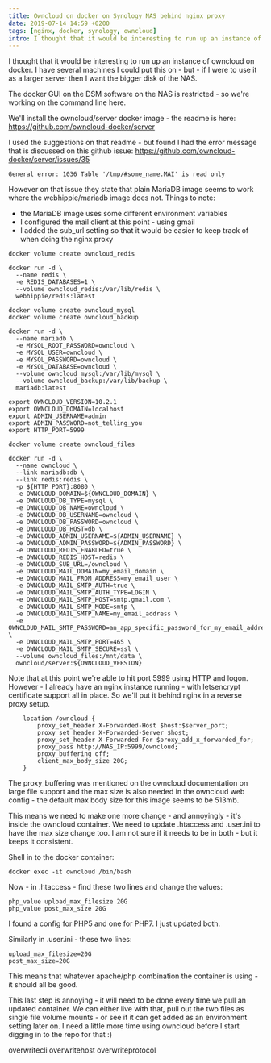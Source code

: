 ```yaml
---
title: Owncloud on docker on Synology NAS behind nginx proxy
date: 2019-07-14 14:59 +0200
tags: [nginx, docker, synology, owncloud]
intro: I thought that it would be interesting to run up an instance of owncloud on docker. I have several machines I could put this on - but - if I were to use it as a larger server then I want the bigger disk of the NAS.
---
```


I thought that it would be interesting to run up an instance of owncloud on docker. I have several machines I could put this on - but - if I were to use it as a larger server then I want the bigger disk of the NAS.

The docker GUI on the DSM software on the NAS is restricted - so we're working on the command line here.

We'll install the owncloud/server docker image - the readme is here: https://github.com/owncloud-docker/server

I used the suggestions on that readme - but found I had the error message that is discussed on this github issue: https://github.com/owncloud-docker/server/issues/35

    General error: 1036 Table '/tmp/#some_name.MAI' is read only

However on that issue they state that plain MariaDB image seems to work where the webhippie/mariadb image does not. Things to note:

- the MariaDB image uses some different environment variables
- I configured the mail client at this point - using gmail
- I added the sub_url setting so that it would be easier to keep track of when doing the nginx proxy

```shell
docker volume create owncloud_redis

docker run -d \
  --name redis \
  -e REDIS_DATABASES=1 \
  --volume owncloud_redis:/var/lib/redis \
  webhippie/redis:latest

docker volume create owncloud_mysql
docker volume create owncloud_backup

docker run -d \
  --name mariadb \
  -e MYSQL_ROOT_PASSWORD=owncloud \
  -e MYSQL_USER=owncloud \
  -e MYSQL_PASSWORD=owncloud \
  -e MYSQL_DATABASE=owncloud \
  --volume owncloud_mysql:/var/lib/mysql \
  --volume owncloud_backup:/var/lib/backup \
  mariadb:latest

export OWNCLOUD_VERSION=10.2.1
export OWNCLOUD_DOMAIN=localhost
export ADMIN_USERNAME=admin
export ADMIN_PASSWORD=not_telling_you
export HTTP_PORT=5999

docker volume create owncloud_files

docker run -d \
  --name owncloud \
  --link mariadb:db \
  --link redis:redis \
  -p ${HTTP_PORT}:8080 \
  -e OWNCLOUD_DOMAIN=${OWNCLOUD_DOMAIN} \
  -e OWNCLOUD_DB_TYPE=mysql \
  -e OWNCLOUD_DB_NAME=owncloud \
  -e OWNCLOUD_DB_USERNAME=owncloud \
  -e OWNCLOUD_DB_PASSWORD=owncloud \
  -e OWNCLOUD_DB_HOST=db \
  -e OWNCLOUD_ADMIN_USERNAME=${ADMIN_USERNAME} \
  -e OWNCLOUD_ADMIN_PASSWORD=${ADMIN_PASSWORD} \
  -e OWNCLOUD_REDIS_ENABLED=true \
  -e OWNCLOUD_REDIS_HOST=redis \
  -e OWNCLOUD_SUB_URL=/owncloud \
  -e OWNCLOUD_MAIL_DOMAIN=my_email_domain \
  -e OWNCLOUD_MAIL_FROM_ADDRESS=my_email_user \
  -e OWNCLOUD_MAIL_SMTP_AUTH=true \
  -e OWNCLOUD_MAIL_SMTP_AUTH_TYPE=LOGIN \
  -e OWNCLOUD_MAIL_SMTP_HOST=smtp.gmail.com \
  -e OWNCLOUD_MAIL_SMTP_MODE=smtp \
  -e OWNCLOUD_MAIL_SMTP_NAME=my_email_address \
  -e OWNCLOUD_MAIL_SMTP_PASSWORD=an_app_specific_password_for_my_email_address \
  -e OWNCLOUD_MAIL_SMTP_PORT=465 \
  -e OWNCLOUD_MAIL_SMTP_SECURE=ssl \
  --volume owncloud_files:/mnt/data \
  owncloud/server:${OWNCLOUD_VERSION}
```

Note that at this point we're able to hit port 5999 using HTTP and logon. However - I already have an nginx instance running - with letsencrypt certificate support all in place. So we'll put it behind nginx in a reverse proxy setup.

```
    location /owncloud {
        proxy_set_header X-Forwarded-Host $host:$server_port;
        proxy_set_header X-Forwarded-Server $host;
        proxy_set_header X-Forwarded-For $proxy_add_x_forwarded_for;
        proxy_pass http://NAS_IP:5999/owncloud;
        proxy_buffering off;
        client_max_body_size 20G;
    }
```

The proxy_buffering was mentioned on the owncloud documentation on large file support and the max size is also needed in the owncloud web config - the default max body size for this image seems to be 513mb.

This means we need to make one more change - and annoyingly - it's inside the owncloud container. We need to update .htaccess and .user.ini to have the max size change too. I am not sure if it needs to be in both - but it keeps it consistent.

Shell in to the docker container:

    docker exec -it owncloud /bin/bash

Now - in .htaccess - find these two lines and change the values:

    php_value upload_max_filesize 20G
    php_value post_max_size 20G

I found a config for PHP5 and one for PHP7. I just updated both.

Similarly in .user.ini - these two lines:

    upload_max_filesize=20G
    post_max_size=20G

This means that whatever apache/php combination the container is using - it should all be good.

This last step is annoying - it will need to be done every time we pull an updated container. We can either live with that, pull out the two files as single file volume mounts - or see if it can get added as an environment setting later on. I need a little more time using owncloud before I start digging in to the repo for that :)

overwritecli
overwritehost
overwriteprotocol
